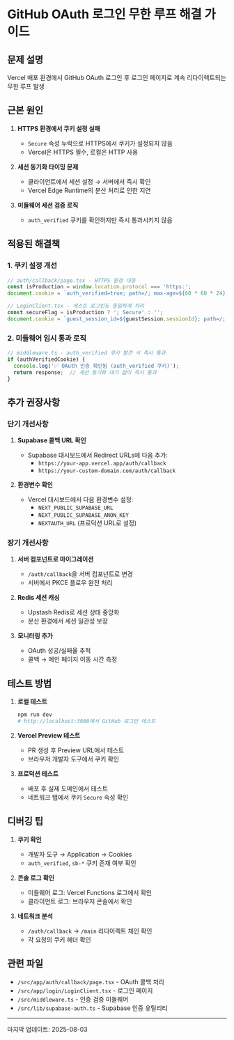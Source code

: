 # GitHub OAuth 로그인 무한 루프 해결 가이드

## 문제 설명

Vercel 배포 환경에서 GitHub OAuth 로그인 후 로그인 페이지로 계속 리다이렉트되는 무한 루프 발생

## 근본 원인

1. **HTTPS 환경에서 쿠키 설정 실패**
   - `Secure` 속성 누락으로 HTTPS에서 쿠키가 설정되지 않음
   - Vercel은 HTTPS 필수, 로컬은 HTTP 사용

2. **세션 동기화 타이밍 문제**
   - 클라이언트에서 세션 설정 → 서버에서 즉시 확인
   - Vercel Edge Runtime의 분산 처리로 인한 지연

3. **미들웨어 세션 검증 로직**
   - `auth_verified` 쿠키를 확인하지만 즉시 통과시키지 않음

## 적용된 해결책

### 1. 쿠키 설정 개선

```typescript
// auth/callback/page.tsx - HTTPS 환경 대응
const isProduction = window.location.protocol === 'https:';
document.cookie = `auth_verified=true; path=/; max-age=${60 * 60 * 24}; SameSite=Lax${isProduction ? '; Secure' : ''}`;

// LoginClient.tsx - 게스트 로그인도 동일하게 처리
const secureFlag = isProduction ? '; Secure' : '';
document.cookie = `guest_session_id=${guestSession.sessionId}; path=/; max-age=${2 * 60 * 60}; SameSite=Lax${secureFlag}`;
```

### 2. 미들웨어 임시 통과 로직

```typescript
// middleware.ts - auth_verified 쿠키 발견 시 즉시 통과
if (authVerifiedCookie) {
  console.log('✅ OAuth 인증 확인됨 (auth_verified 쿠키)');
  return response;  // 세션 동기화 대기 없이 즉시 통과
}
```

## 추가 권장사항

### 단기 개선사항

1. **Supabase 콜백 URL 확인**
   - Supabase 대시보드에서 Redirect URLs에 다음 추가:
     - `https://your-app.vercel.app/auth/callback`
     - `https://your-custom-domain.com/auth/callback`

2. **환경변수 확인**
   - Vercel 대시보드에서 다음 환경변수 설정:
     - `NEXT_PUBLIC_SUPABASE_URL`
     - `NEXT_PUBLIC_SUPABASE_ANON_KEY`
     - `NEXTAUTH_URL` (프로덕션 URL로 설정)

### 장기 개선사항

1. **서버 컴포넌트로 마이그레이션**
   - `/auth/callback`을 서버 컴포넌트로 변경
   - 서버에서 PKCE 플로우 완전 처리

2. **Redis 세션 캐싱**
   - Upstash Redis로 세션 상태 중앙화
   - 분산 환경에서 세션 일관성 보장

3. **모니터링 추가**
   - OAuth 성공/실패율 추적
   - 콜백 → 메인 페이지 이동 시간 측정

## 테스트 방법

1. **로컬 테스트**
   ```bash
   npm run dev
   # http://localhost:3000에서 GitHub 로그인 테스트
   ```

2. **Vercel Preview 테스트**
   - PR 생성 후 Preview URL에서 테스트
   - 브라우저 개발자 도구에서 쿠키 확인

3. **프로덕션 테스트**
   - 배포 후 실제 도메인에서 테스트
   - 네트워크 탭에서 쿠키 `Secure` 속성 확인

## 디버깅 팁

1. **쿠키 확인**
   - 개발자 도구 → Application → Cookies
   - `auth_verified`, `sb-*` 쿠키 존재 여부 확인

2. **콘솔 로그 확인**
   - 미들웨어 로그: Vercel Functions 로그에서 확인
   - 클라이언트 로그: 브라우저 콘솔에서 확인

3. **네트워크 분석**
   - `/auth/callback` → `/main` 리다이렉트 체인 확인
   - 각 요청의 쿠키 헤더 확인

## 관련 파일

- `/src/app/auth/callback/page.tsx` - OAuth 콜백 처리
- `/src/app/login/LoginClient.tsx` - 로그인 페이지
- `/src/middleware.ts` - 인증 검증 미들웨어
- `/src/lib/supabase-auth.ts` - Supabase 인증 유틸리티

---

마지막 업데이트: 2025-08-03